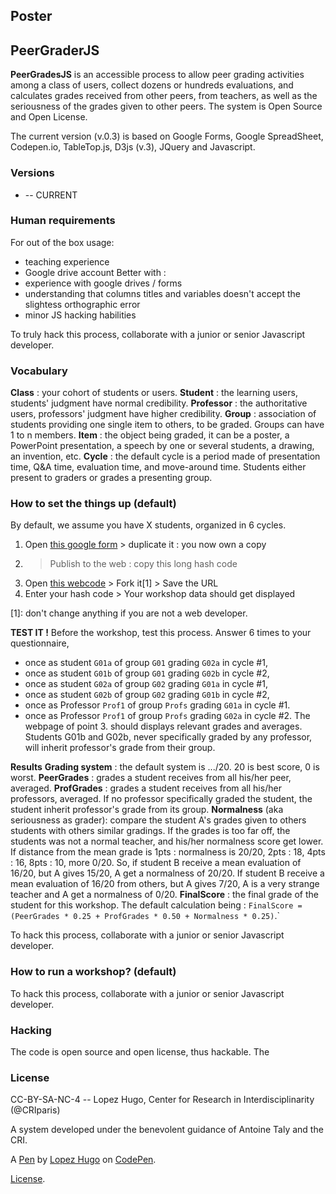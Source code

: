 Poster
------
## PeerGraderJS

**PeerGradesJS** is an accessible process to allow peer grading activities among a class of users, collect dozens or hundreds evaluations, and calculates grades received from other peers, from teachers, as well as the seriousness of the grades given to other peers. The system is Open Source and Open License.

The current version (v.0.3) is based on Google Forms, Google SpreadSheet, Codepen.io, TableTop.js, D3js (v.3), JQuery and Javascript.

### Versions
* -- CURRENT

### Human requirements
For out of the box usage:
* teaching experience
* Google drive account
Better with :
* experience with google drives / forms
* understanding that columns titles and variables doesn't accept the slightess orthographic error
* minor JS hacking habilities

To truly hack this process, collaborate with a junior or senior Javascript developer.

### Vocabulary
**Class** : your cohort of students or users.
**Student** : the learning users, students' judgment have normal credibility.
**Professor** : the authoritative users, professors' judgment have higher credibility.
**Group** : association of students providing one single item to others, to be graded. Groups can have 1 to n members.
**Item** : the object being graded, it can be a poster, a PowerPoint presentation, a speech by one or several students, a drawing, an invention, etc.
**Cycle** : the default cycle is a period made of presentation time, Q&A time, evaluation time, and move-around time. Students either present to graders or grades a presenting group.

### How to set the things up (default)
By default, we assume you have X students, organized in 6 cycles.
1. Open [this google form]() > duplicate it : you now own a copy
2. > Publish to the web : copy this long hash code
3. Open [this webcode]() > Fork it[1] > Save the URL
4. Enter your hash code > Your workshop data should get displayed

[1]: don't change anything if you are not a web developer.

**TEST IT !**
Before the workshop, test this process. Answer 6 times to your questionnaire,
* once as student `G01a` of group `G01` grading `G02a` in cycle #1,
* once as student `G01b` of group `G01` grading `G02b` in cycle #2,
* once as student `G02a` of group `G02` grading `G01a` in cycle #1,
* once as student `G02b` of group `G02` grading `G01b` in cycle #2,
* once as Professor `Prof1` of group `Profs` grading `G01a` in cycle #1.
* once as Professor `Prof1` of group `Profs` grading `G02a` in cycle #2.
 The webpage of point 3. should displays relevant grades and averages.
 Students G01b and G02b, never specifically graded by any professor, will inherit professor's grade from their group.

**Results**
**Grading system** : the default system is .../20. 20 is best score, 0 is worst.
**PeerGrades** : grades a student receives from all his/her peer, averaged.
**ProfGrades** : grades a student receives from all his/her professors, averaged. If no professor specifically graded the student, the student inherit professor's grade from its group.
**Normalness** (aka seriousness as grader): compare the student A's grades given to others students with others similar gradings. If the grades is too far off, the students was not a normal teacher, and his/her normalness score get lower. If distance from the mean grade is 1pts : normalness is 20/20, 2pts : 18, 4pts : 16, 8pts : 10, more 0/20. So, if student B receive a mean evaluation of 16/20, but A gives 15/20, A get a normalness of 20/20. If student B receive a mean evaluation of 16/20 from others, but A gives 7/20, A is a very strange teacher and A get a normalness of 0/20.
**FinalScore** : the final grade of the student for this workshop. The default calculation being : `FinalScore = (PeerGrades * 0.25 + ProfGrades * 0.50 + Normalness * 0.25)`.`

To hack this process, collaborate with a junior or senior Javascript developer.

### How to run a workshop? (default)


To hack this process, collaborate with a junior or senior Javascript developer.

### Hacking
The code is open source and open license, thus hackable.
The 

### License
CC-BY-SA-NC-4 -- Lopez Hugo, Center for Research in Interdisciplinarity (@CRIparis)

A system developed under the benevolent guidance of Antoine Taly and the CRI.


A [Pen](https://codepen.io/hugolpz/pen/BpLPQb) by [Lopez Hugo](http://codepen.io/hugolpz) on [CodePen](http://codepen.io/).

[License](https://codepen.io/hugolpz/pen/BpLPQb/license).